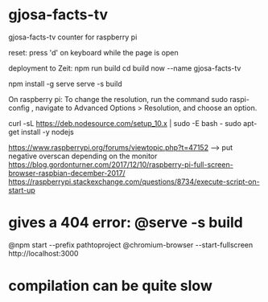 # gjosa-facts-tv
gjosa-facts-tv counter for raspberry pi

reset: 
press 'd' on keyboard while the page is open

deployment to Zeit:
npm run build
cd build
now --name gjosa-facts-tv

npm install -g serve
serve -s build

On raspberry pi:
To change the resolution, run the command sudo raspi-config , navigate to Advanced Options > Resolution, and choose an option.

curl -sL https://deb.nodesource.com/setup_10.x | sudo -E bash -
sudo apt-get install -y nodejs

https://www.raspberrypi.org/forums/viewtopic.php?t=47152 
--> put negative overscan depending on the monitor
https://blog.gordonturner.com/2017/12/10/raspberry-pi-full-screen-browser-raspbian-december-2017/
https://raspberrypi.stackexchange.com/questions/8734/execute-script-on-start-up

# gives a 404 error: @serve -s build
@npm start --prefix pathtoproject
@chromium-browser --start-fullscreen http://localhost:3000

# compilation can be quite slow
